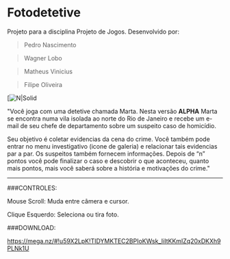 # Fotodetetive
Projeto para a disciplina Projeto de Jogos. Desenvolvido por:

> Pedro Nascimento

> Wagner Lobo

> Matheus Vinicius

> Filipe Oliveira

[![N|Solid](http://68.media.tumblr.com/51d8ea37809fe86e7d71421fca91a132/tumblr_inline_oia8u8syXQ1smtwnj_500.png)


"Você joga com uma detetive chamada Marta. Nesta versão **ALPHA** Marta se encontra numa vila isolada ao norte do Rio de Janeiro e recebe um e-mail de seu chefe de departamento sobre um suspeito caso de homicídio.

Seu objetivo é coletar evidencias da cena do crime. Você também pode entrar no menu investigativo (icone de galeria) e relacionar tais evidencias par a par. Os suspeitos também fornecem informações. Depois de “n” pontos você pode finalizar o caso e descobrir o que aconteceu, quanto mais pontos, mais você saberá sobre a história e motivações do crime."


----------

###CONTROLES:

Mouse Scroll: Muda entre câmera e cursor.

Clique Esquerdo: Seleciona ou tira foto.

###DOWNLOAD:

https://mega.nz/#!u59X2LpK!TIDYMKTEC2BPIoKWsk_IiItKKmIZq20xDKXh9PLNk1U

